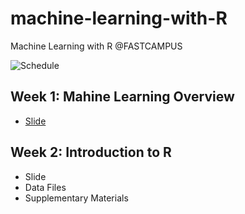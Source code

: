 # machine-learning-with-R
Machine Learning with R @FASTCAMPUS

![Schedule](https://github.com/pilsung-kang/machine-learning-with-R/blob/master/Schedule.PNG)

## Week 1: Mahine Learning Overview
* [Slide](https://github.com/pilsung-kang/machine-learning-with-R/blob/master/Week01_Machine%20Learning%20Overview/1%EA%B0%95_Machine%20Learning%20Overview.pdf)

## Week 2: Introduction to R
* Slide
* Data Files
* Supplementary Materials
